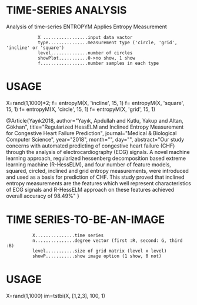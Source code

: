 # TIME-SERIES ANALYSIS
Analysis of time-series
ENTROPYM    Applies Entropy Measurement

                X .................input data vactor
                type...............measurement type ('circle, 'grid', 'incline' or 'square')
                level..............number of circles
                showPlot...........0->no show, 1 show
                f..................number samples in each type

# USAGE
X=rand(1,1000)*2;
f= entropyM(X, 'incline', 15, 1)
f= entropyM(X, 'square', 15, 1)
f= entropyM(X, 'circle', 15, 1)
f= entropyM(X, 'grid', 15, 1)

   @Article{Yayık2018,
       author="Yayık, Apdullah
       and Kutlu, Yakup
       and Altan, Gökhan",
       title="Regularized HessELM and Inclined Entropy Measurement for Congestive Heart Failure Prediction",
       journal="Medical & Biological Computer Science",
       year="2018",
       month="",
       day="",
        abstract="Our study concerns with automated predicting of congestive heart failure (CHF) through the analysis of electrocardiography (ECG) signals. A novel machine learning approach, regularized hessenberg decomposition based extreme learning machine (R-HessELM), and four number of feature models, squared, circled, inclined and grid entropy measurements, were introduced and used as a basis for prediction of CHF. This study proved that inclined entropy measurements are the features which well represent characteristics of ECG signals and R-HessELM approach on these features achieved overall accuracy of 98.49%"
         }


# TIME SERIES-TO-BE-AN-IMAGE
              X...............time series
              n...............degree vector (first :R, second: G, third :B)
              level...........size of grid matrix (level x level)
              showP...........show image option (1 show, 0 not)
# USAGE
X=rand(1,1000)
im=tstbi(X, [1,2,3], 100, 1)
